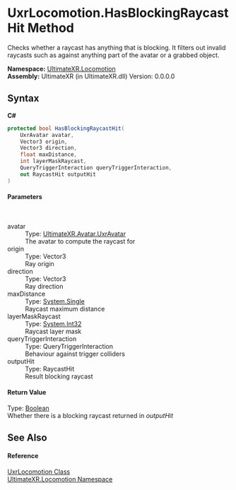 # UxrLocomotion.HasBlockingRaycastHit Method 
 

Checks whether a raycast has anything that is blocking. It filters out invalid raycasts such as against anything part of the avatar or a grabbed object.

**Namespace:**&nbsp;<a href="N_UltimateXR_Locomotion">UltimateXR.Locomotion</a><br />**Assembly:**&nbsp;UltimateXR (in UltimateXR.dll) Version: 0.0.0.0

## Syntax

**C#**<br />
``` C#
protected bool HasBlockingRaycastHit(
	UxrAvatar avatar,
	Vector3 origin,
	Vector3 direction,
	float maxDistance,
	int layerMaskRaycast,
	QueryTriggerInteraction queryTriggerInteraction,
	out RaycastHit outputHit
)
```


#### Parameters
&nbsp;<dl><dt>avatar</dt><dd>Type: <a href="T_UltimateXR_Avatar_UxrAvatar">UltimateXR.Avatar.UxrAvatar</a><br />The avatar to compute the raycast for</dd><dt>origin</dt><dd>Type: Vector3<br />Ray origin</dd><dt>direction</dt><dd>Type: Vector3<br />Ray direction</dd><dt>maxDistance</dt><dd>Type: <a href="https://docs.microsoft.com/dotnet/api/system.single" target="_blank" rel="noopener noreferrer">System.Single</a><br />Raycast maximum distance</dd><dt>layerMaskRaycast</dt><dd>Type: <a href="https://docs.microsoft.com/dotnet/api/system.int32" target="_blank" rel="noopener noreferrer">System.Int32</a><br />Raycast layer mask</dd><dt>queryTriggerInteraction</dt><dd>Type: QueryTriggerInteraction<br />Behaviour against trigger colliders</dd><dt>outputHit</dt><dd>Type: RaycastHit<br />Result blocking raycast</dd></dl>

#### Return Value
Type: <a href="https://docs.microsoft.com/dotnet/api/system.boolean" target="_blank" rel="noopener noreferrer">Boolean</a><br />Whether there is a blocking raycast returned in *outputHit*

## See Also


#### Reference
<a href="T_UltimateXR_Locomotion_UxrLocomotion">UxrLocomotion Class</a><br /><a href="N_UltimateXR_Locomotion">UltimateXR.Locomotion Namespace</a><br />